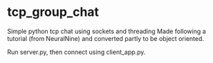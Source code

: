 # tcp_group_chat
Simple python tcp chat using sockets and threading
Made following a tutorial (from NeuralNine) and converted partly to be object oriented.

Run server.py, then connect using client_app.py. 
